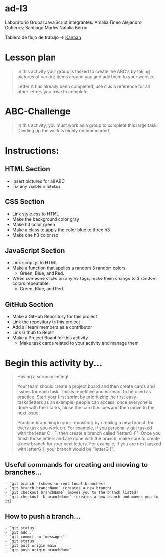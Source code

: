 # ad-l3
Laboratorio Grupal Java Script
integrantes: 
Amalia Tineo
Alejandro Gutierrez
Santiago Marles
Natalia Berrio 

Tablero de flujo de trabajo → [Kanban](https://github.com/users/Natalia001-bz/projects/2)



 # Lesson plan
 > In this activity your group is tasked to create the ABC's by taking pictures of various items around you and add them to your website.
>
>Letter A has already been completed, use it as a reference for all other letters you have to complete.

# ABC-Challenge

> In this activity, you must work as a group to complete this large task. Dividing up the work is highly recommended.

# Instructions:

## HTML Section
- Insert pictures for all ABC
- Fix any visible mistakes

## CSS Section

- Link style.css to HTML
- Make the background color gray
- Make h3 color green
- Make a class to apply the color blue to three h3
- Make one h3 color red

## JavaScript Section

- Link script.js to HTML
- Make a function that applies a random 3 random colors
  - Green, Blue, and Red. 
- When someone clicks on any h5 tags, make them change to 3 random colors repeatable.
  - Green, Blue, and Red.

## GitHub Section

- Make a GitHub Repository for this project
- Link the repository to this project
- Add all team members as a contributor 
- Link Github to Replit
- Make a Project Board for this activity
	- Make task cards related to your activity and manage them

# Begin this activity by...
> Having a scrum meeting!
>
> Your team should create a project board and then create cards and issues for each task. This is repetitive and is meant to be used as practice. Start your first sprint by prioritizing the first easy tasks(letters as an example) people can access; once everyone is done with their tasks, close the card & issues and then move to the next issue.
>
> Practice branching in your repository by creating a new branch for every task you work on. For example, if you personally get tasked with the letter C - F, then create a branch called "letterC-F". Once you finish those letters and are done with the branch, make sure to create a new branch for your next letters. For example, if you are next tasked with letterG-I, your branch would be "letterG-I".

## Useful commands for creating and moving to branches...
    - `git branch` (shows current local branches)
    - `git branch branchName` (creates a new branch)
    - `git checkout branchName` (moves you to the branch listed)
    - `git checkout -b branchName` (creates a new branch and moves you to it)

## How to push a branch... 
    - `git status`
    - `git add .`
    - `git commit -m 'messages'`
    - `git status`
    - `git pull origin main`
    - `git push origin branchName`